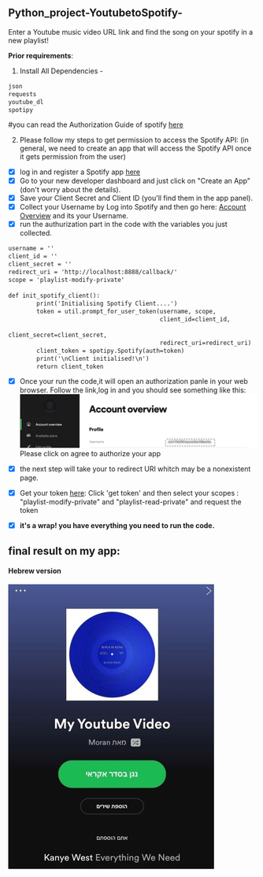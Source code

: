 ## Python_project-YoutubetoSpotify-
Enter a Youtube music video URL  link and find the song on your spotify in a new playlist!

**Prior requirements**:
1. Install All Dependencies - 
```
json
requests
youtube_dl
spotipy
```

#you can read the Authorization Guide of spotify [here](https://developer.spotify.com/documentation/general/guides/authorization-guide/)

2. Please follow my steps to get permission to access the Spotify API:
(in general, we need to create an app that will access the Spotify API once it gets permission from the user)

- [x]  log in and register a Spotify app [here](https://developer.spotify.com/dashboard/login)
- [x] Go to your new developer dashboard and just click on "Create an App" (don't worry about the details).
- [x] Save your Client Secret and Client ID (you'll find them in the app panel).
- [x] Collect your Username by Log into Spotify and then go here: [Account Overview](https://www.spotify.com/us/account/overview/) and its your Username.
- [x] run the authurization part in the code with the variables you just collected.
```
username = ''
client_id = ''
client_secret = ''
redirect_uri = 'http://localhost:8888/callback/'
scope = 'playlist-modify-private'

def init_spotify_client():
        print('Initialising Spotify Client....')
        token = util.prompt_for_user_token(username, scope,
                                           client_id=client_id,
                                           client_secret=client_secret,
                                           redirect_uri=redirect_uri)
        client_token = spotipy.Spotify(auth=token)
        print('\nClient initialised!\n')
        return client_token
```
        
- [x] Once your run the code,it will open an authorization panle in your web browser. Follow the link,log in  and you should see something like this:
![alt text](username.png)
Please click on agree to authorize your app
- [x] the next step will take your to redirect URI whitch may be a nonexistent page.
- [x] Get your token [here](https://developer.spotify.com/console/post-playlist-tracks/?playlist_id=&position=&uris=):
Click 'get token' and then select your scopes : "playlist-modify-private" and "playlist-read-private" and  request the token

- [x] **it's a wrap! you have everything you need to run the code.**


## final result on my app: 
#### Hebrew version
![alt text](Finalresult.jpg)





